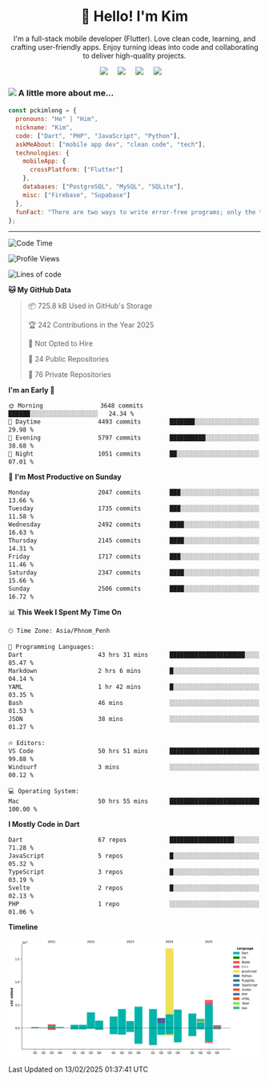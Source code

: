 <h1 align="center">👋 Hello! I'm Kim</h1>

<p align="center">
   I'm a full-stack mobile developer (Flutter). Love clean code, learning, and crafting user-friendly apps. Enjoy turning ideas into code and collaborating to deliver high-quality projects.
</p>

<p align="center">
  <a href="mailto:pochkimlong88@gmail.com"><img src="https://img.shields.io/badge/gmail-%23D14836.svg?&style=for-the-badge&logo=gmail&logoColor=white" /></a>&nbsp;&nbsp;&nbsp;&nbsp;
  <a href="https://t.me/pochkimlong/"><img src="https://img.shields.io/badge/telegram-%230077B5.svg?&style=for-the-badge&logo=telegram&logoColor=white" /></a>&nbsp;&nbsp;&nbsp;&nbsp;
  <a href="https://www.youtube.com/@PochKimlong/"><img src="https://img.shields.io/badge/youtube-%23dc2743.svg?&style=for-the-badge&logo=youtube&logoColor=white" /></a>&nbsp;&nbsp;&nbsp;&nbsp;
  <a href="https://www.tiktok.com/@pckimlong/"><img src="https://img.shields.io/badge/tiktok-%23000000.svg?&style=for-the-badge&logo=tiktok&logoColor=white" /></a>&nbsp;&nbsp;&nbsp;&nbsp;
</p>

### <img src="https://media.giphy.com/media/VgCDAzcKvsR6OM0uWg/giphy.gif" width="50"> A little more about me...  

```javascript
const pckimlong = {
  pronouns: "He" | "Him",
  nickname: "Kim",
  code: ["Dart", "PHP", "JavaScript", "Python"],
  askMeAbout: ["mobile app dev", "clean code", "tech"],
  technologies: {
    mobileApp: {
      crossPlatform: ["Flutter"]
    },
    databases: ["PostgreSQL", "MySQL", "SQLite"],
    misc: ["Firebase", "Supabase"]
  },
  funFact: "There are two ways to write error-free programs; only the third one works."
};
```
---

<!--START_SECTION:waka-->
![Code Time](http://img.shields.io/badge/Code%20Time-1%2C069%20hrs%2057%20mins-blue)

![Profile Views](http://img.shields.io/badge/Profile%20Views-0-blue)

![Lines of code](https://img.shields.io/badge/From%20Hello%20World%20I%27ve%20Written-31.7%20million%20lines%20of%20code-blue)

**🐱 My GitHub Data** 

> 📦 725.8 kB Used in GitHub's Storage 
 > 
> 🏆 242 Contributions in the Year 2025
 > 
> 🚫 Not Opted to Hire
 > 
> 📜 24 Public Repositories 
 > 
> 🔑 76 Private Repositories 
 > 
**I'm an Early 🐤** 

```text
🌞 Morning                3648 commits        ██████░░░░░░░░░░░░░░░░░░░   24.34 % 
🌆 Daytime                4493 commits        ███████░░░░░░░░░░░░░░░░░░   29.98 % 
🌃 Evening                5797 commits        ██████████░░░░░░░░░░░░░░░   38.68 % 
🌙 Night                  1051 commits        ██░░░░░░░░░░░░░░░░░░░░░░░   07.01 % 
```
📅 **I'm Most Productive on Sunday** 

```text
Monday                   2047 commits        ███░░░░░░░░░░░░░░░░░░░░░░   13.66 % 
Tuesday                  1735 commits        ███░░░░░░░░░░░░░░░░░░░░░░   11.58 % 
Wednesday                2492 commits        ████░░░░░░░░░░░░░░░░░░░░░   16.63 % 
Thursday                 2145 commits        ████░░░░░░░░░░░░░░░░░░░░░   14.31 % 
Friday                   1717 commits        ███░░░░░░░░░░░░░░░░░░░░░░   11.46 % 
Saturday                 2347 commits        ████░░░░░░░░░░░░░░░░░░░░░   15.66 % 
Sunday                   2506 commits        ████░░░░░░░░░░░░░░░░░░░░░   16.72 % 
```


📊 **This Week I Spent My Time On** 

```text
🕑︎ Time Zone: Asia/Phnom_Penh

💬 Programming Languages: 
Dart                     43 hrs 31 mins      █████████████████████░░░░   85.47 % 
Markdown                 2 hrs 6 mins        █░░░░░░░░░░░░░░░░░░░░░░░░   04.14 % 
YAML                     1 hr 42 mins        █░░░░░░░░░░░░░░░░░░░░░░░░   03.35 % 
Bash                     46 mins             ░░░░░░░░░░░░░░░░░░░░░░░░░   01.53 % 
JSON                     38 mins             ░░░░░░░░░░░░░░░░░░░░░░░░░   01.27 % 

🔥 Editors: 
VS Code                  50 hrs 51 mins      █████████████████████████   99.88 % 
Windsurf                 3 mins              ░░░░░░░░░░░░░░░░░░░░░░░░░   00.12 % 

💻 Operating System: 
Mac                      50 hrs 55 mins      █████████████████████████   100.00 % 
```

**I Mostly Code in Dart** 

```text
Dart                     67 repos            ██████████████████░░░░░░░   71.28 % 
JavaScript               5 repos             █░░░░░░░░░░░░░░░░░░░░░░░░   05.32 % 
TypeScript               3 repos             █░░░░░░░░░░░░░░░░░░░░░░░░   03.19 % 
Svelte                   2 repos             █░░░░░░░░░░░░░░░░░░░░░░░░   02.13 % 
PHP                      1 repo              ░░░░░░░░░░░░░░░░░░░░░░░░░   01.06 % 
```



**Timeline**

![Lines of Code chart](https://raw.githubusercontent.com/pckimlong/pckimlong/main/assets/bar_graph.png)


 Last Updated on 13/02/2025 01:37:41 UTC
<!--END_SECTION:waka-->

<!---
PochKimlong/PochKimlong is a ✨ special ✨ repository because its `README.md` (this file) appears on your GitHub profile.
You can click the Preview link to take a look at your changes.
--->

